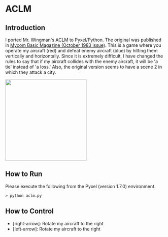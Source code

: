 # ACLM

## Introduction

I ported Mr. Wingman's [ACLM](https://archive.org/details/micom-basic-magazine-issue-16-october-1983/page/n92/mode/1up) to Pyxel/Python. 
The original was published in [Mycom Basic Magazine (October 1983 issue)](https://archive.org/details/micom-basic-magazine-issue-16-october-1983). 
This is a game where you operate my aircraft (red) and defeat enemy aircraft (blue) by hitting them vertically and horizontally. 
Since it is extremely difficult, I have changed the rules to say that if my aircraft collides with the enemy aircraft, it will be 'a tie' instead of 'a loss.' 
Also, the original version seems to have a scene 2 in which they attack a city.

<img src="https://github.com/jay-kumogata/RetroGames/blob/main/pyxel/aclm/screenshots/aclm01.gif" width="256"> 

## How to Run

Please execute the following from the Pyxel (version 1.7.0) environment.

	> python aclm.py
	
## How to Control

- [right-arrow]: Rotate my aircraft to the right
- [left-arrow]: Rotate my aircraft to the right
